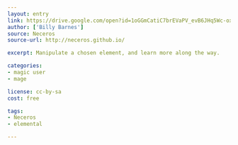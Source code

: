 ```yaml
---
layout: entry
link: https://drive.google.com/open?id=1oGGmCatiC7brEVaPV_evB6JHq5Wc-oxA
author: ['Billy Barnes']
source: Neceros
source-url: http://neceros.github.io/

excerpt: Manipulate a chosen element, and learn more along the way.

categories:
- magic user
- mage

license: cc-by-sa
cost: free

tags:
- Neceros
- elemental

---
```


